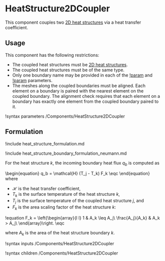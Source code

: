 # HeatStructure2DCoupler

This component couples two [2D heat structures](component_groups/heat_structure_2d.md)
via a heat transfer coefficient.

## Usage

This component has the following restrictions:

- The coupled heat structures must be [2D heat structures](component_groups/heat_structure_2d.md).
- The coupled heat structures must be of the same type.
- Only one boundary name may be provided in each of the
  [!param](/Components/HeatStructure2DCoupler/primary_boundary) and
  [!param](/Components/HeatStructure2DCoupler/secondary_boundary) parameters.
- The meshes along the coupled boundaries must be aligned. Each element on a
  boundary is paired with the nearest element on the coupled boundary. The
  alignment check requires that each element on a boundary has exactly one
  element from the coupled boundary paired to it.

!syntax parameters /Components/HeatStructure2DCoupler

## Formulation

!include heat_structure_formulation.md

!include heat_structure_boundary_formulation_neumann.md

For the heat structure $k$, the incoming boundary heat flux $q_b$ is computed as

\begin{equation}
  q_b = \mathcal{H} (T_j - T_k) F_k \eqc
\end{equation}
where

- $\mathcal{H}$ is the heat transfer coefficient,
- $T_k$ is the surface temperature of the heat structure $k$,
- $T_j$ is the surface temperature of the coupled heat structure $j$, and
- $F_k$ is the area scaling factor of the heat structure $k$:

!equation
F_k = \left\{\begin{array}{l l}
  1 & A_k \leq A_j\\
  \frac{A_j}{A_k} & A_k > A_j\\
  \end{array}\right. \eqc

where $A_k$ is the area of the heat structure boundary $k$.

!syntax inputs /Components/HeatStructure2DCoupler

!syntax children /Components/HeatStructure2DCoupler

